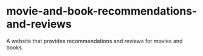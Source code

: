 # movie-and-book-recommendations-and-reviews
A website that provides recommendations and reviews for movies and books. 

